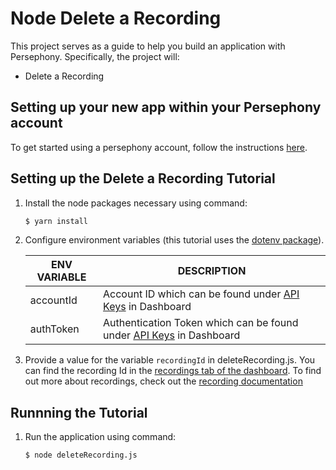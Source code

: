 # Node Delete a Recording

This project serves as a guide to help you build an application with Persephony. Specifically, the project will:

- Delete a Recording   

## Setting up your new app within your Persephony account

To get started using a persephony account, follow the instructions [here](https://persephony-docs.readme.io/docs/getting-started-with-persephony).

## Setting up the Delete a Recording Tutorial

1. Install the node packages necessary using command:

   ```bash
   $ yarn install
   ```

2. Configure environment variables (this tutorial uses the [dotenv package](https://www.npmjs.com/package/dotenv)).

   | ENV VARIABLE            | DESCRIPTION                                                                                                                                                                             |
   | ----------------------- | --------------------------------------------------------------------------------------------------------------------------------------------------------------------------------------- |
   | accountId              | Account ID which can be found under [API Keys](https://www.persephony.com/dashboard/portal/account/authentication) in Dashboard                                                         |
   | authToken              | Authentication Token which can be found under [API Keys](https://www.persephony.com/dashboard/portal/account/authentication) in Dashboard                                               |

3. Provide a value for the variable `recordingId` in deleteRecording.js. You can find the recording Id in the [recordings tab of the dashboard](https://www.persephony.com/dashboard/portal/recordings). To find out more about recordings, check out the [recording documentation](https://docs.persephony.com/docs/recordings-3)

## Runnning the Tutorial

1. Run the application using command:

   ```bash
   $ node deleteRecording.js
   ```

